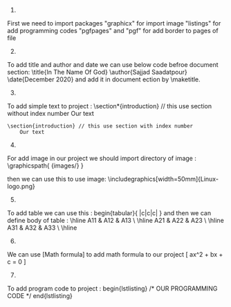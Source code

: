 1.
First we need to import packages 
"graphicx" for import image
"listings" for add programming codes
"pgfpages" and "pgf" for add border to pages of file

2.
To add title and author and date we can use below code befroe document section:
	\title{In The Name Of God}
	\author{Sajjad Saadatpour}
	\date{December 2020}
and add it in document ection by \maketitle.


3.
To add simple text to project :
	\section*{introduction} // this use section without index number
		Our text


	\section{introduction} // this use section with index number
		Our text

4.
For add image in our project we should import directory of image :
\graphicspath{ {images/} }

then we can use this to use image:
\includegraphics[width=50mm]{Linux-logo.png}

5.
To add table we can use this :
begin{tabular}{ |c|c|c| }
and then we can define body of table :
			\hline
                A11 & A12 & A13 \\ \hline
                A21 & A22 & A23 \\ \hline
                A31 & A32 & A33 \\ 
            \hline
			
6.
We can use  \[Math formula\]  to add math formula to our project
\[ ax^2 + bx + c = 0 \]

7.
To add program code to project :
	begin{lstlisting}
		/*
			OUR PROGRAMMING CODE
		*/
	end{lstlisting}

		